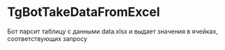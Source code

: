# TgBotTakeDataFromExcel
Бот парсит таблицу с данными data.xlsx и выдает значения в ячейках, соответствующих запросу
